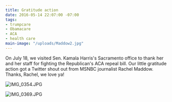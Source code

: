 ```yaml
---
title: Gratitude action
date: 2016-05-14 22:07:00 -07:00
tags:
- trumpcare
- Obamacare
- ACA
- health care
main-image: "/uploads/Maddow2.jpg"
---
```


On July 18, we visited Sen. Kamala Harris's Sacramento office to thank her and her staff for fighting the Republican's ACA repeal bill. Our little gratitude action got a Twitter shout out from MSNBC journalist Rachel Maddow. Thanks, Rachel, we love ya!

![IMG_0354.JPG](/uploads/IMG_0354.JPG)

![IMG_0369.JPG](/uploads/IMG_0369.JPG)